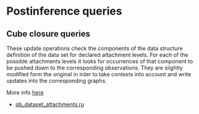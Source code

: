 # Postinference queries

## Cube closure queries
These update operations check the components of the data structure definition of the data set for declared attachment levels. For each of the possible attachments levels it looks for occurrences of that component to be pushed down to the corresponding observations. They are slightly modified form the original in irder to take contexts into account and write updates into the corresponding graphs.

More info [here](https://www.w3.org/TR/vocab-data-cube/#h3_normalize-algorithm)

* [qb_dataset_attachments.ru](qb_dataset_attachments.ru) 


